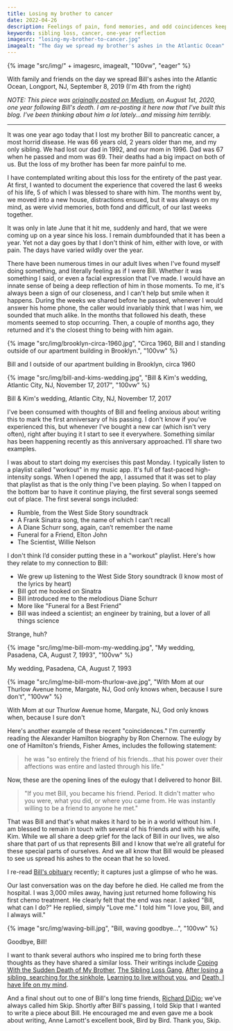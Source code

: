 ```yaml
---
title: Losing my brother to cancer
date: 2022-04-26
description: Feelings of pain, fond memories, and odd coincidences keep me connected to the brother I lost to cancer.
keywords: sibling loss, cancer, one-year reflection
imagesrc: "losing-my-brother-to-cancer.jpg"
imagealt: "The day we spread my brother's ashes in the Atlantic Ocean"
---
```


{% image "src/img/" + imagesrc, imagealt, "100vw", "eager" %}

<p class="caption">With family and friends on the day we spread Bill's ashes into the Atlantic Ocean, Longport, NJ, September 8, 2019 (I'm 4th from the right)</p>

_NOTE: This piece was [originally posted on Medium](https://medium.com/p/6cf46529f207), on August 1st, 2020, one year following Bill's death. I am re-posting it here now that I've built this blog. I've been thinking about him a lot lately...and missing him terribly._

---

It was one year ago today that I lost my brother Bill to pancreatic cancer, a most horrid disease. He was 66 years old, 2 years older than me, and my only sibling. We had lost our dad in 1992, and our mom in 1996. Dad was 67 when he passed and mom was 69. Their deaths had a big impact on both of us. But the loss of my brother has been far more painful to me.

I have contemplated writing about this loss for the entirety of the past year. At first, I wanted to document the experience that covered the last 6 weeks of his life, 5 of which I was blessed to share with him. The months went by, we moved into a new house, distractions ensued, but it was always on my mind, as were vivid memories, both fond and difficult, of our last weeks together.

It was only in late June that it hit me, suddenly and hard, that we were coming up on a year since his loss. I remain dumbfounded that it has been a year. Yet not a day goes by that I don't think of him, either with love, or with pain. The days have varied wildly over the year.

There have been numerous times in our adult lives when I've found myself doing something, and literally feeling as if I were Bill. Whether it was something I said, or even a facial expression that I've made. I would have an innate sense of being a deep reflection of him in those moments. To me, it's always been a sign of our closeness, and I can't help but smile when it happens. During the weeks we shared before he passed, whenever I would answer his home phone, the caller would invariably think that I was him, we sounded that much alike. In the months that followed his death, these moments seemed to stop occurring. Then, a couple of months ago, they returned and it's the closest thing to being with him again.

  <div class="pic-with-caption">
    {% image "src/img/brooklyn-circa-1960.jpg", "Circa 1960, Bill and I standing outside of our apartment building in Brooklyn.", "100vw" %}
    <p class="caption">Bill and I outside of our apartment building in Brooklyn, circa 1960</p>
  </div>
  <div class="pic-with-caption">
    {% image "src/img/bill-and-kims-wedding.jpg", "Bill & Kim's wedding, Atlantic City, NJ, November 17, 2017", "100vw" %}
    <p class="caption">Bill & Kim's wedding, Atlantic City, NJ, November 17, 2017</p>
  </div>

I've been consumed with thoughts of Bill and feeling anxious about writing this to mark the first anniversary of his passing. I don't know if you’ve experienced this, but whenever I've bought a new car (which isn't very often), right after buying it I start to see it everywhere. Something similar has been happening recently as this anniversary approached. I’ll share two examples.

I was about to start doing my exercises this past Monday. I typically listen to a playlist called "workout" in my music app. It's full of fast-paced high-intensity songs. When I opened the app, I assumed that it was set to play that playlist as that is the only thing I've been playing. So when I tapped on the bottom bar to have it continue playing, the first several songs seemed out of place. The first several songs included:

- Rumble, from the West Side Story soundtrack
- A Frank Sinatra song, the name of which I can’t recall
- A Diane Schurr song, again, can’t remember the name
- Funeral for a Friend, Elton John
- The Scientist, Willie Nelson

I don't think I’d consider putting these in a "workout" playlist. Here's how they relate to my connection to Bill:

- We grew up listening to the West Side Story soundtrack (I know most of the lyrics by heart)
- Bill got me hooked on Sinatra
- Bill introduced me to the melodious Diane Schurr
- More like "Funeral for a Best Friend"
- Bill was indeed a scientist; an engineer by training, but a lover of all things science

Strange, huh?

  <div class="pic-with-caption">
    {% image "src/img/me-bill-mom-my-wedding.jpg", "My wedding, Pasadena, CA, August 7, 1993", "100vw" %}
    <p class="caption">My wedding, Pasadena, CA, August 7, 1993</p>
  </div>
  <div class="pic-with-caption">
    {% image "src/img/me-bill-mom-thurlow-ave.jpg", "With Mom at our Thurlow Avenue home, Margate, NJ, God only knows when, because I sure don't", "100vw" %}
    <p class="caption">With Mom at our Thurlow Avenue home, Margate, NJ, God only knows when, because I sure don't</p>
  </div>

Here's another example of these recent "coincidences." I'm currently reading the Alexander Hamilton biography by Ron Chernow. The eulogy by one of Hamilton's friends, Fisher Ames, includes the following statement:

> he was "so entirely the friend of his friends…that his power over their affections was entire and lasted through his life."

Now, these are the opening lines of the eulogy that I delivered to honor Bill.

> "If you met Bill, you became his friend. Period. It didn't matter who you were, what you did, or where you came from. He was instantly willing to be a friend to anyone he met."

That was Bill and that's what makes it hard to be in a world without him. I am blessed to remain in touch with several of his friends and with his wife, Kim. While we all share a deep grief for the lack of Bill in our lives, we also share that part of us that represents Bill and I know that we're all grateful for these special parts of ourselves. And we all know that Bill would be pleased to see us spread his ashes to the ocean that he so loved.

I re-read [Bill's obituary](https://www.legacy.com/us/obituaries/courierpostonline/name/william-monsour-obituary?id=6617214) recently; it captures just a glimpse of who he was.

Our last conversation was on the day before he died. He called me from the hospital. I was 3,000 miles away, having just returned home following his first chemo treatment. He clearly felt that the end was near. I asked "Bill, what can I do?" He replied, simply "Love me." I told him "I love you, Bill, and I always will."

<div class="pic-with-caption">
  {% image "src/img/waving-bill.jpg", "Bill, waving goodbye...", "100vw" %}
  <p class="caption">Goodbye, Bill!</p>
</div>

I want to thank several authors who inspired me to bring forth these thoughts as they have shared a similar loss. Their writings include [Coping With the Sudden Death of My Brother](https://medium.com/myth-vs-craft/losing-a-sibling-coping-with-the-loss-of-my-brother-65a6e4a863d0), [The Sibling Loss Gang](https://medium.com/@megszee/https-medium-com-megszee-the-sibling-loss-gang-198653465e95), [After losing a sibling, searching for the sinkhole](https://medium.com/@slymank2/after-losing-a-sibling-searching-for-the-sinkhole-a7fab1ea2943), [Learning to live without you](https://medium.com/@oliviawilson_70511/learning-to-live-without-you-bfe961169da), and [Death, I have life on my mind](https://medium.com/@vikasgupta/death-i-have-life-on-my-mind-8c6d0a23b4d7).

And a final shout out to one of Bill's long time friends, [Richard DiDio](https://medium.com/@RichardADiDio); we've always called him Skip. Shortly after Bill's passing, I told Skip that I wanted to write a piece about Bill. He encouraged me and even gave me a book about writing, Anne Lamott's excellent book, Bird by Bird. Thank you, Skip.
